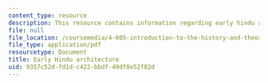```yaml
---
content_type: resource
description: This resource contains information regarding early hindu architecture.
file: null
file_location: /coursemedia/4-605-introduction-to-the-history-and-theory-of-architecture-spring-2012/9357c52dfd1dc422bbdf49df8e52f82d_MIT4_605S12_lec19.pdf
file_type: application/pdf
resourcetype: Document
title: Early Hindu architecture
uid: 9357c52d-fd1d-c422-bbdf-49df8e52f82d
---
```

